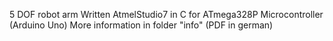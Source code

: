 5 DOF robot arm
Written AtmelStudio7 in C
for ATmega328P Microcontroller (Arduino Uno)
More information in folder "info" (PDF in german)
